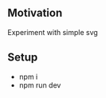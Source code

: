 <h2>Motivation</h2>
Experiment with simple svg

<h2>Setup</h2>
<ul>
<li>npm i</li>
<li>npm run dev</li>
</ul>
